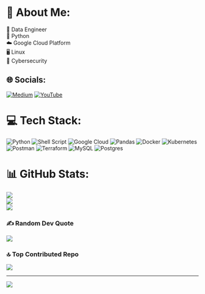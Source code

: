 # 💫 About Me:
💽 Data Engineer <br>🐍 Python <br>☁️ Google Cloud Platform <br>🖥️ Linux <br>🔐 Cybersecurity


## 🌐 Socials:
[![Medium](https://img.shields.io/badge/Medium-12100E?logo=medium&logoColor=white)](https://medium.com/@atulsutar) [![YouTube](https://img.shields.io/badge/YouTube-%23FF0000.svg?logo=YouTube&logoColor=white)](https://youtube.com/@ByteRageX) 

# 💻 Tech Stack:
![Python](https://img.shields.io/badge/python-3670A0?style=flat&logo=python&logoColor=ffdd54) ![Shell Script](https://img.shields.io/badge/shell_script-%23121011.svg?style=flat&logo=gnu-bash&logoColor=white) ![Google Cloud](https://img.shields.io/badge/GoogleCloud-%234285F4.svg?style=flat&logo=google-cloud&logoColor=white) ![Pandas](https://img.shields.io/badge/pandas-%23150458.svg?style=flat&logo=pandas&logoColor=white) ![Docker](https://img.shields.io/badge/docker-%230db7ed.svg?style=flat&logo=docker&logoColor=white) ![Kubernetes](https://img.shields.io/badge/kubernetes-%23326ce5.svg?style=flat&logo=kubernetes&logoColor=white) ![Postman](https://img.shields.io/badge/Postman-FF6C37?style=flat&logo=postman&logoColor=white) ![Terraform](https://img.shields.io/badge/terraform-%235835CC.svg?style=flat&logo=terraform&logoColor=white) ![MySQL](https://img.shields.io/badge/mysql-%2300000f.svg?style=flat&logo=mysql&logoColor=white) ![Postgres](https://img.shields.io/badge/postgres-%23316192.svg?style=flat&logo=postgresql&logoColor=white)
# 📊 GitHub Stats:
![](https://github-readme-stats.vercel.app/api?username=atul-sutar&theme=swift&hide_border=false&include_all_commits=false&count_private=false)<br/>
![](https://github-readme-streak-stats.herokuapp.com/?user=atul-sutar&theme=swift&hide_border=false)<br/>
![](https://github-readme-stats.vercel.app/api/top-langs/?username=atul-sutar&theme=swift&hide_border=false&include_all_commits=false&count_private=false&layout=compact)

### ✍️ Random Dev Quote
![](https://quotes-github-readme.vercel.app/api?type=horizontal&theme=radical)

### 🔝 Top Contributed Repo
![](https://github-contributor-stats.vercel.app/api?username=atul-sutar&limit=5&theme=flat&combine_all_yearly_contributions=true)

---
[![](https://visitcount.itsvg.in/api?id=atul-sutar&icon=0&color=0)](https://visitcount.itsvg.in)

<!-- Proudly created with GPRM ( https://gprm.itsvg.in ) -->
